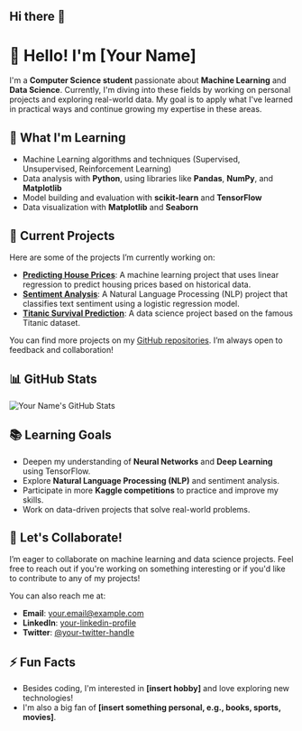 ## Hi there 👋

<!--
**JesusF10/JesusF10** is a ✨ _special_ ✨ repository because its `README.md` (this file) appears on your GitHub profile.

Here are some ideas to get you started:

- 🔭 I’m currently working on ...
- 🌱 I’m currently learning ...
- 👯 I’m looking to collaborate on ...
- 🤔 I’m looking for help with ...
- 💬 Ask me about ...
- 📫 How to reach me: ...
- 😄 Pronouns: ...
- ⚡ Fun fact: ...
-->

# 👋 Hello! I'm [Your Name]

I'm a **Computer Science student** passionate about **Machine Learning** and **Data Science**. Currently, I'm diving into these fields by working on personal projects and exploring real-world data. My goal is to apply what I've learned in practical ways and continue growing my expertise in these areas. 

## 🌱 What I'm Learning
- Machine Learning algorithms and techniques (Supervised, Unsupervised, Reinforcement Learning)
- Data analysis with **Python**, using libraries like **Pandas**, **NumPy**, and **Matplotlib**
- Model building and evaluation with **scikit-learn** and **TensorFlow**
- Data visualization with **Matplotlib** and **Seaborn**

## 🚀 Current Projects
Here are some of the projects I’m currently working on:
- **[Predicting House Prices](link-to-repo)**: A machine learning project that uses linear regression to predict housing prices based on historical data.
- **[Sentiment Analysis](link-to-repo)**: A Natural Language Processing (NLP) project that classifies text sentiment using a logistic regression model.
- **[Titanic Survival Prediction](link-to-repo)**: A data science project based on the famous Titanic dataset.

You can find more projects on my [GitHub repositories](https://github.com/your-username?tab=repositories). I’m always open to feedback and collaboration!

## 📊 GitHub Stats

![Your Name's GitHub Stats](https://github-readme-stats.vercel.app/api?username=your-username&show_icons=true&theme=radical)

## 📚 Learning Goals
- Deepen my understanding of **Neural Networks** and **Deep Learning** using TensorFlow.
- Explore **Natural Language Processing (NLP)** and sentiment analysis.
- Participate in more **Kaggle competitions** to practice and improve my skills.
- Work on data-driven projects that solve real-world problems.

## 🤝 Let's Collaborate!
I’m eager to collaborate on machine learning and data science projects. Feel free to reach out if you're working on something interesting or if you'd like to contribute to any of my projects! 

You can also reach me at:
- **Email**: [your.email@example.com](mailto:your.email@example.com)
- **LinkedIn**: [your-linkedin-profile](https://www.linkedin.com/in/yourprofile/)
- **Twitter**: [@your-twitter-handle](https://twitter.com/your-twitter-handle)

## ⚡ Fun Facts
- Besides coding, I'm interested in **[insert hobby]** and love exploring new technologies!
- I'm also a big fan of **[insert something personal, e.g., books, sports, movies]**.

